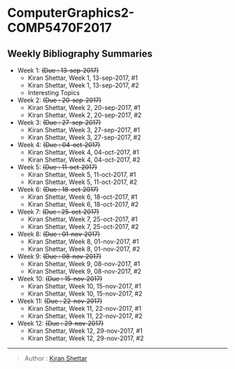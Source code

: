 # ComputerGraphics2-COMP5470F2017

## Weekly Bibliography Summaries
- Week 1: ~~(Due : 13-sep-2017)~~
  - Kiran Shettar, Week 1, 13-sep-2017, #1
  - Kiran Shettar, Week 1, 13-sep-2017, #2 
  - Interesting Topics
- Week 2: ~~(Due : 20-sep-2017)~~
  - Kiran Shettar, Week 2, 20-sep-2017, #1
  - Kiran Shettar, Week 2, 20-sep-2017, #2
- Week 3: ~~(Due : 27-sep-2017)~~
  - Kiran Shettar, Week 3, 27-sep-2017, #1
  - Kiran Shettar, Week 3, 27-sep-2017, #2
- Week 4: ~~(Due : 04-oct-2017)~~
  - Kiran Shettar, Week 4, 04-oct-2017, #1
  - Kiran Shettar, Week 4, 04-oct-2017, #2
- Week 5: ~~(Due : 11-oct-2017)~~
  - Kiran Shettar, Week 5, 11-oct-2017, #1
  - Kiran Shettar, Week 5, 11-oct-2017, #2
- Week 6: ~~(Due : 18-oct-2017)~~
  - Kiran Shettar, Week 6, 18-oct-2017, #1
  - Kiran Shettar, Week 6, 18-oct-2017, #2
- Week 7: ~~(Due : 25-oct-2017)~~
  - Kiran Shettar, Week 7, 25-oct-2017, #1
  - Kiran Shettar, Week 7, 25-oct-2017, #2
- Week 8: ~~(Due : 01-nov-2017)~~
  - Kiran Shettar, Week 8, 01-nov-2017, #1
  - Kiran Shettar, Week 8, 01-nov-2017, #2
- Week 9: ~~(Due : 08-nov-2017)~~
  - Kiran Shettar, Week 9, 08-nov-2017, #1
  - Kiran Shettar, Week 9, 08-nov-2017, #2
- Week 10: ~~(Due : 15-nov-2017)~~
  - Kiran Shettar, Week 10, 15-nov-2017, #1
  - Kiran Shettar, Week 10, 15-nov-2017, #2
- Week 11: ~~(Due : 22-nov-2017)~~
  - Kiran Shettar, Week 11, 22-nov-2017, #1
  - Kiran Shettar, Week 11, 22-nov-2017, #2
- Week 12: ~~(Due : 29-nov-2017)~~
  - Kiran Shettar, Week 12, 29-nov-2017, #1
  - Kiran Shettar, Week 12, 29-nov-2017, #2
___
> Author : [Kiran Shettar](https://www.cs.uml.edu/~kshettar)